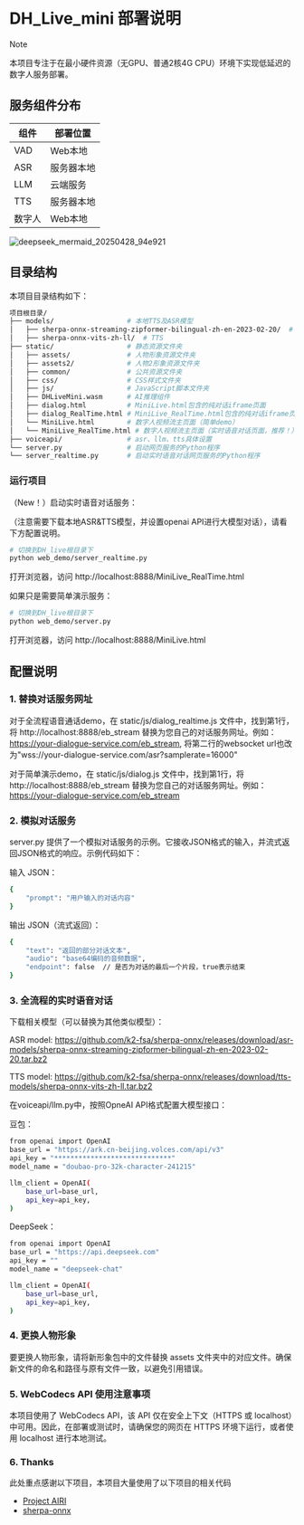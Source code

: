 # DH_Live_mini 部署说明

> [!NOTE]
> 本项目专注于在最小硬件资源（无GPU、普通2核4G CPU）环境下实现低延迟的数字人服务部署。

## 服务组件分布

| 组件   | 部署位置     |
|--------|------------|
| VAD    | Web本地     |
| ASR    | 服务器本地   |
| LLM    | 云端服务     |
| TTS    | 服务器本地   |
| 数字人  | Web本地     |

![deepseek_mermaid_20250428_94e921](https://github.com/user-attachments/assets/505a1602-86c8-4b80-b692-9f6c9dcb19ac)

## 目录结构

本项目目录结构如下：
```bash
项目根目录/
├── models/                  # 本地TTS及ASR模型
│   ├── sherpa-onnx-streaming-zipformer-bilingual-zh-en-2023-02-20/  # ASR
│   ├── sherpa-onnx-vits-zh-ll/  # TTS                              
├── static/                  # 静态资源文件夹
│   ├── assets/              # 人物形象资源文件夹
│   ├── assets2/             # 人物2形象资源文件夹
│   ├── common/              # 公共资源文件夹
│   ├── css/                 # CSS样式文件夹
│   ├── js/                  # JavaScript脚本文件夹
│   ├── DHLiveMini.wasm      # AI推理组件
│   ├── dialog.html          # MiniLive.html包含的纯对话iframe页面
│   ├── dialog_RealTime.html # MiniLive_RealTime.html包含的纯对话iframe页面
│   └── MiniLive.html        # 数字人视频流主页面（简单demo）
│   └── MiniLive_RealTime.html # 数字人视频流主页面（实时语音对话页面，推荐！）
├── voiceapi/                # asr、llm、tts具体设置
└── server.py                # 启动网页服务的Python程序
└── server_realtime.py       # 启动实时语音对话网页服务的Python程序
```
### 运行项目
（New！）启动实时语音对话服务：

（注意需要下载本地ASR&TTS模型，并设置openai API进行大模型对话），请看下方配置说明。
```bash
# 切换到DH_live根目录下
python web_demo/server_realtime.py
```
打开浏览器，访问 http://localhost:8888/MiniLive_RealTime.html


如果只是需要简单演示服务：
```bash
# 切换到DH_live根目录下
python web_demo/server.py
```
打开浏览器，访问 http://localhost:8888/MiniLive.html

## 配置说明

### 1. 替换对话服务网址

对于全流程语音通话demo，在 static/js/dialog_realtime.js 文件中，找到第1行，将 http://localhost:8888/eb_stream 替换为您自己的对话服务网址。例如：
https://your-dialogue-service.com/eb_stream, 将第二行的websocket url也改为"wss://your-dialogue-service.com/asr?samplerate=16000"

对于简单演示demo，在 static/js/dialog.js 文件中，找到第1行，将 http://localhost:8888/eb_stream 替换为您自己的对话服务网址。例如：
https://your-dialogue-service.com/eb_stream

### 2. 模拟对话服务

server.py 提供了一个模拟对话服务的示例。它接收JSON格式的输入，并流式返回JSON格式的响应。示例代码如下：

输入 JSON：
```bash
{
    "prompt": "用户输入的对话内容"
}
```
输出 JSON（流式返回）：
```bash
{
    "text": "返回的部分对话文本",
    "audio": "base64编码的音频数据",
    "endpoint": false  // 是否为对话的最后一个片段，true表示结束
}
```
### 3. 全流程的实时语音对话
下载相关模型（可以替换为其他类似模型）：

ASR model: https://github.com/k2-fsa/sherpa-onnx/releases/download/asr-models/sherpa-onnx-streaming-zipformer-bilingual-zh-en-2023-02-20.tar.bz2

TTS model: https://github.com/k2-fsa/sherpa-onnx/releases/download/tts-models/sherpa-onnx-vits-zh-ll.tar.bz2

在voiceapi/llm.py中，按照OpneAI API格式配置大模型接口：

豆包：
```bash
from openai import OpenAI
base_url = "https://ark.cn-beijing.volces.com/api/v3"
api_key = "*****************************"
model_name = "doubao-pro-32k-character-241215"

llm_client = OpenAI(
    base_url=base_url,
    api_key=api_key,
)
```

DeepSeek：
```bash
from openai import OpenAI
base_url = "https://api.deepseek.com"
api_key = ""
model_name = "deepseek-chat"

llm_client = OpenAI(
    base_url=base_url,
    api_key=api_key,
)
```

### 4. 更换人物形象

要更换人物形象，请将新形象包中的文件替换 assets 文件夹中的对应文件。确保新文件的命名和路径与原有文件一致，以避免引用错误。

### 5. WebCodecs API 使用注意事项

本项目使用了 WebCodecs API，该 API 仅在安全上下文（HTTPS 或 localhost）中可用。因此，在部署或测试时，请确保您的网页在 HTTPS 环境下运行，或者使用 localhost 进行本地测试。

### 6. Thanks
此处重点感谢以下项目，本项目大量使用了以下项目的相关代码

- [Project AIRI](https://github.com/moeru-ai/airi)
- [sherpa-onnx](https://github.com/k2-fsa/sherpa-onnx)
